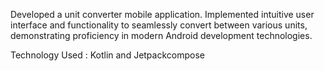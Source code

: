 Developed a unit converter mobile application. Implemented intuitive user interface and functionality to 
seamlessly convert between various units, demonstrating proficiency in modern Android development technologies.

Technology Used : Kotlin and Jetpackcompose
